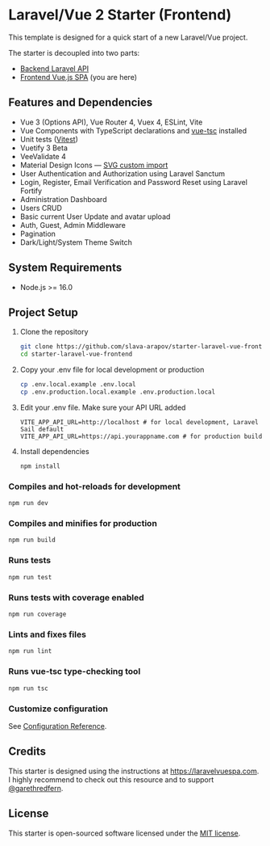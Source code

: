 # Laravel/Vue 2 Starter (Frontend)
This template is designed for a quick start of a new Laravel/Vue project.

The starter is decoupled into two parts:

-  [Backend Laravel API](https://github.com/slava-arapov/starter-laravel-vue-backend/)
-  [Frontend Vue.js SPA](https://github.com/slava-arapov/starter-laravel-vue-frontend/) (you are here)

## Features and Dependencies
* Vue 3 (Options API), Vue Router 4, Vuex 4, ESLint, Vite
* Vue Components with TypeScript declarations and [vue-tsc](https://github.com/johnsoncodehk/volar/tree/master/vue-language-tools/vue-tsc) installed
* Unit tests ([Vitest](https://vitest.dev))
* Vuetify 3 Beta
* VeeValidate 4
* Material Design Icons — [SVG custom import](https://vuetifyjs.com/en/features/icon-fonts/#material-design-icons-js-svg)
* User Authentication and Authorization using Laravel Sanctum 
* Login, Register, Email Verification and Password Reset using Laravel Fortify
* Administration Dashboard
* Users CRUD
* Basic current User Update and avatar upload
* Auth, Guest, Admin Middleware
* Pagination
* Dark/Light/System Theme Switch

## System Requirements
* Node.js >= 16.0

## Project Setup
1. Clone the repository
   ``` bash
   git clone https://github.com/slava-arapov/starter-laravel-vue-frontend.git
   cd starter-laravel-vue-frontend
   ```
   
2. Copy your .env file for local development or production
   ``` bash
   cp .env.local.example .env.local
   cp .env.production.local.example .env.production.local
   ```
   
3. Edit your .env file. Make sure your API URL added
   ``` dotenv
   VITE_APP_API_URL=http://localhost # for local development, Laravel Sail default
   VITE_APP_API_URL=https://api.yourappname.com # for production build
   ```

4. Install dependencies
   ``` shell
   npm install
   ```

### Compiles and hot-reloads for development
```
npm run dev
```

### Compiles and minifies for production
```
npm run build
```

### Runs tests
```
npm run test
```

### Runs tests with coverage enabled
```
npm run coverage
```

### Lints and fixes files
```
npm run lint
```

### Runs vue-tsc type-checking tool
```
npm run tsc
```

### Customize configuration
See [Configuration Reference](https://cli.vuejs.org/config/).

## Credits
This starter is designed using the instructions at https://laravelvuespa.com. I highly recommend to check out this resource and to support [@garethredfern](https://github.com/garethredfern).

## License
This starter is open-sourced software licensed under the [MIT license](LICENSE).
